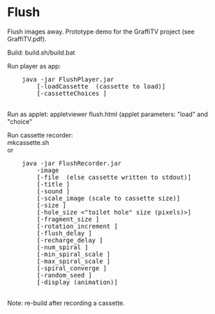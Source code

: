 # Flush
Flush images away. Prototype demo for the GraffiTV project (see GraffiTV.pdf).
<p>
Build: build.sh/build.bat
<p>
Run player as app:<br>
<pre>
    java -jar FlushPlayer.jar
        [-loadCassette <file name> (cassette to load)]
        [-cassetteChoices <comma-separated list of cassette names>]
</pre><br>
Run as applet: appletviewer flush.html (applet parameters: "load" and "choice"
<p>
Run cassette recorder:<br>
mkcassette.sh<br>
or<br>
<pre>
    java -jar FlushRecorder.jar
        -image <image file|URL>
        [-file <cassette file> (else cassette written to stdout)]
        [-title <cassette title>]
        [-sound <sound file|URL>]
        [-scale_image (scale to cassette size)]
        [-size <cassette ("toilet") size (pixels)>]
        [-hole_size <"toilet hole" size (pixels)>]
        [-fragment_size <image fragment size (pixels)>]
        [-rotation_increment <rotation increment (degrees)>]
        [-flush_delay <image sequence delay while flushing (ms)>]
        [-recharge_delay <image sequence delay while recharging (ms)>]
        [-num_spiral <number of spiraling "swirls">]
        [-min_spiral_scale <minimum spiral scale (0.00:1.00, .01 increments)>]
        [-max_spiral_scale <maximum spiral scale (0.00:1.00, .01 increments)>]
        [-spiral_converge <rate at which fragments converge on spirals (0.0:1.0)>]
        [-random_seed <random number seed>]
        [-display (animation)]
</pre><br>
Note: re-build after recording a cassette.<br>
